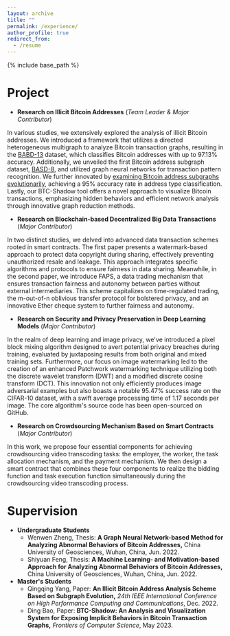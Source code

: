 ```yaml
---
layout: archive
title: ""
permalink: /experience/
author_profile: true
redirect_from:
  - /resume
---
```


{% include base_path %}

# Project

* **Research on Illicit Bitcoin Addresses** (*Team Leader & Major Contributor*)
  
In various studies, we extensively explored the analysis of illicit Bitcoin addresses. We introduced a framework that utilizes a directed heterogeneous multigraph to analyze Bitcoin transaction graphs, resulting in the [BABD-13](https://www.kaggle.com/datasets/lemonx/babd13) dataset, which classifies Bitcoin addresses with up to 97.13% accuracy. Additionally, we unveiled the first Bitcoin address subgraph dataset, [BASD-8](https://www.kaggle.com/datasets/lemonx/basd8), and utilized graph neural networks for transaction pattern recognition. We further innovated by [examining Bitcoin address subgraphs evolutionarily](https://www.kaggle.com/datasets/lemonx/bitcoin-subgraph-evolution-data), achieving a 95% accuracy rate in address type classification. Lastly, our BTC-Shadow tool offers a novel approach to visualize Bitcoin transactions, emphasizing hidden behaviors and efficient network analysis through innovative graph reduction methods.

* **Research on Blockchain-based Decentralized Big Data Transactions** (*Major Contributor*)
  
In two distinct studies, we delved into advanced data transaction schemes rooted in smart contracts. The first paper presents a watermark-based approach to protect data copyright during sharing, effectively preventing unauthorized resale and leakage. This approach integrates specific algorithms and protocols to ensure fairness in data sharing. Meanwhile, in the second paper, we introduce FAPS, a data trading mechanism that ensures transaction fairness and autonomy between parties without external intermediaries. This scheme capitalizes on time-regulated trading, the m-out-of-n oblivious transfer protocol for bolstered privacy, and an innovative Ether cheque system to further fairness and autonomy.

* **Research on Security and Privacy Preservation in Deep Learning Models** (*Major Contributor*)
  
In the realm of deep learning and image privacy, we've introduced a pixel block mixing algorithm designed to avert potential privacy breaches during training, evaluated by juxtaposing results from both original and mixed training sets. Furthermore, our focus on image watermarking led to the creation of an enhanced Patchwork watermarking technique utilizing both the discrete wavelet transform (DWT) and a modified discrete cosine transform (DCT). This innovation not only efficiently produces image adversarial examples but also boasts a notable 95.47% success rate on the CIFAR-10 dataset, with a swift average processing time of 1.17 seconds per image. The core algorithm's source code has been open-sourced on GitHub.

* **Research on Crowdsourcing Mechanism Based on Smart Contracts** (*Major Contributor*)
  
In this work, we propose four essential components for achieving crowdsourcing video transcoding tasks: the employer, the worker, the task allocation mechanism, and the payment mechanism. We then design a smart contract that combines these four components to realize the bidding function and task execution function simultaneously during the crowdsourcing video transcoding process.

# Supervision

* **Undergraduate Students**
  * Wenwen Zheng, Thesis: **A Graph Neural Network-based Method for Analyzing Abnormal Behaviors of Bitcoin Addresses,** China University of Geosciences, Wuhan, China, Jun. 2022.
  * Shiyuan Feng, Thesis: **A Machine Learning- and Motivation-based Approach for Analyzing Abnormal Behaviors of Bitcoin Addresses,** China University of Geosciences, Wuhan, China, Jun. 2022.
* **Master's Students**
  * Qingqing Yang, Paper: **An Illicit Bitcoin Address Analysis Scheme Based on Subgraph Evolution,** *24th IEEE International Conference on High Performance Computing and Communications*, Dec. 2022.
  * Ding Bao, Paper: **BTC-Shadow: An Analysis and Visualization System for Exposing Implicit Behaviors in Bitcoin Transaction Graphs,** *Frontiers of Computer Science*, May 2023.

<!-- # Intership -->


  
